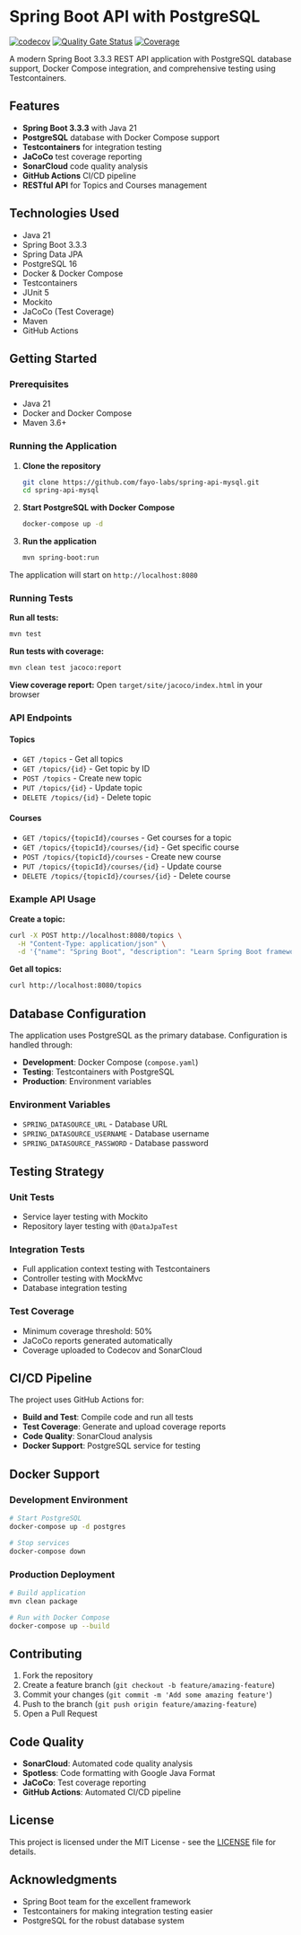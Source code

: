 # Spring Boot API with PostgreSQL

[![codecov](https://codecov.io/gh/fayo-labs/spring-api-mysql/branch/master/graph/badge.svg)](https://codecov.io/gh/fayo-labs/spring-api-mysql)
[![Quality Gate Status](https://sonarcloud.io/api/project_badges/measure?project=fayo-labs_spring-api&metric=alert_status)](https://sonarcloud.io/summary/new_code?id=fayo-labs_spring-api)
[![Coverage](https://sonarcloud.io/api/project_badges/measure?project=fayo-labs_spring-api&metric=coverage)](https://sonarcloud.io/summary/new_code?id=fayo-labs_spring-api)

A modern Spring Boot 3.3.3 REST API application with PostgreSQL database support, Docker Compose integration, and comprehensive testing using Testcontainers.

## Features

- **Spring Boot 3.3.3** with Java 21
- **PostgreSQL** database with Docker Compose support
- **Testcontainers** for integration testing
- **JaCoCo** test coverage reporting
- **SonarCloud** code quality analysis
- **GitHub Actions** CI/CD pipeline
- **RESTful API** for Topics and Courses management

## Technologies Used

- Java 21
- Spring Boot 3.3.3
- Spring Data JPA
- PostgreSQL 16
- Docker & Docker Compose
- Testcontainers
- JUnit 5
- Mockito
- JaCoCo (Test Coverage)
- Maven
- GitHub Actions

## Getting Started

### Prerequisites

- Java 21
- Docker and Docker Compose
- Maven 3.6+

### Running the Application

1. **Clone the repository**

   ```bash
   git clone https://github.com/fayo-labs/spring-api-mysql.git
   cd spring-api-mysql
   ```

2. **Start PostgreSQL with Docker Compose**

   ```bash
   docker-compose up -d
   ```

3. **Run the application**
   ```bash
   mvn spring-boot:run
   ```

The application will start on `http://localhost:8080`

### Running Tests

**Run all tests:**

```bash
mvn test
```

**Run tests with coverage:**

```bash
mvn clean test jacoco:report
```

**View coverage report:**
Open `target/site/jacoco/index.html` in your browser

### API Endpoints

#### Topics

- `GET /topics` - Get all topics
- `GET /topics/{id}` - Get topic by ID
- `POST /topics` - Create new topic
- `PUT /topics/{id}` - Update topic
- `DELETE /topics/{id}` - Delete topic

#### Courses

- `GET /topics/{topicId}/courses` - Get courses for a topic
- `GET /topics/{topicId}/courses/{id}` - Get specific course
- `POST /topics/{topicId}/courses` - Create new course
- `PUT /topics/{topicId}/courses/{id}` - Update course
- `DELETE /topics/{topicId}/courses/{id}` - Delete course

### Example API Usage

**Create a topic:**

```bash
curl -X POST http://localhost:8080/topics \
  -H "Content-Type: application/json" \
  -d '{"name": "Spring Boot", "description": "Learn Spring Boot framework"}'
```

**Get all topics:**

```bash
curl http://localhost:8080/topics
```

## Database Configuration

The application uses PostgreSQL as the primary database. Configuration is handled through:

- **Development**: Docker Compose (`compose.yaml`)
- **Testing**: Testcontainers with PostgreSQL
- **Production**: Environment variables

### Environment Variables

- `SPRING_DATASOURCE_URL` - Database URL
- `SPRING_DATASOURCE_USERNAME` - Database username
- `SPRING_DATASOURCE_PASSWORD` - Database password

## Testing Strategy

### Unit Tests

- Service layer testing with Mockito
- Repository layer testing with `@DataJpaTest`

### Integration Tests

- Full application context testing with Testcontainers
- Controller testing with MockMvc
- Database integration testing

### Test Coverage

- Minimum coverage threshold: 50%
- JaCoCo reports generated automatically
- Coverage uploaded to Codecov and SonarCloud

## CI/CD Pipeline

The project uses GitHub Actions for:

- **Build and Test**: Compile code and run all tests
- **Test Coverage**: Generate and upload coverage reports
- **Code Quality**: SonarCloud analysis
- **Docker Support**: PostgreSQL service for testing

## Docker Support

### Development Environment

```bash
# Start PostgreSQL
docker-compose up -d postgres

# Stop services
docker-compose down
```

### Production Deployment

```bash
# Build application
mvn clean package

# Run with Docker Compose
docker-compose up --build
```

## Contributing

1. Fork the repository
2. Create a feature branch (`git checkout -b feature/amazing-feature`)
3. Commit your changes (`git commit -m 'Add some amazing feature'`)
4. Push to the branch (`git push origin feature/amazing-feature`)
5. Open a Pull Request

## Code Quality

- **SonarCloud**: Automated code quality analysis
- **Spotless**: Code formatting with Google Java Format
- **JaCoCo**: Test coverage reporting
- **GitHub Actions**: Automated CI/CD pipeline

## License

This project is licensed under the MIT License - see the [LICENSE](LICENSE) file for details.

## Acknowledgments

- Spring Boot team for the excellent framework
- Testcontainers for making integration testing easier
- PostgreSQL for the robust database system
